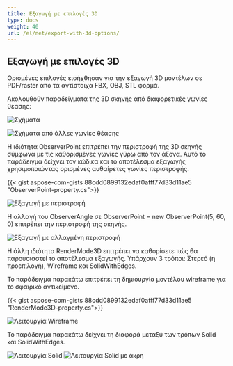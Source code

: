 ```yaml
---
title: Εξαγωγή με επιλογές 3D
type: docs
weight: 40
url: /el/net/export-with-3d-options/
---
```


## **Εξαγωγή με επιλογές 3D**

Ορισμένες επιλογές εισήχθησαν για την εξαγωγή 3D μοντέλων σε PDF/raster από τα αντίστοιχα FBX, OBJ, STL φορμά.

Ακολουθούν παραδείγματα της 3D σκηνής από διαφορετικές γωνίες θέασης:

![Σχήματα](fig1.png)

![Σχήματα από άλλες γωνίες θέασης](fig2.png)

Η ιδιότητα ObserverPoint επιτρέπει την περιστροφή της 3D σκηνής σύμφωνα με τις καθορισμένες γωνίες γύρω από τον άξονα. Αυτό το παράδειγμα δείχνει τον κώδικα και το αποτέλεσμα εξαγωγής χρησιμοποιώντας ορισμένες αυθαίρετες γωνίες περιστροφής.

{{< gist aspose-com-gists 88cdd0899132edaf0afff77d33d11ae5 "ObserverPoint-property.cs">}}

![Εξαγωγή με περιστροφή](fig3.png)

Η αλλαγή του ObserverAngle σε ObserverPoint = new ObserverPoint(5, 60, 0) επιτρέπει την περιστροφή της σκηνής.

![Εξαγωγή με αλλαγμένη περιστροφή](fig4.png)

Η άλλη ιδιότητα RenderMode3D επιτρέπει να καθορίσετε πώς θα παρουσιαστεί το αποτέλεσμα εξαγωγής. Υπάρχουν 3 τρόποι: Στερεό (η προεπιλογή), Wireframe και SolidWithEdges.

Το παράδειγμα παρακάτω επιτρέπει τη δημιουργία μοντέλου wireframe για το σφαιρικό αντικείμενο.

{{< gist aspose-com-gists 88cdd0899132edaf0afff77d33d11ae5 "RenderMode3D-property.cs">}}

![Λειτουργία Wireframe](fig5.png)

Το παράδειγμα παρακάτω δείχνει τη διαφορά μεταξύ των τρόπων Solid και SolidWithEdges.

![Λειτουργία Solid](fig6.png)
![Λειτουργία Solid με άκρη](fig7.png)

